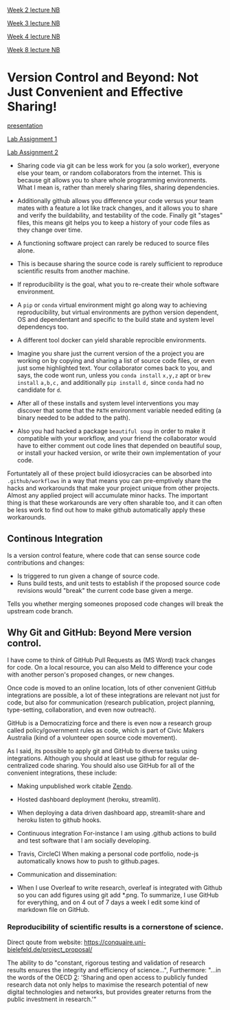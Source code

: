 
[Week 2 lecture NB](https://github.com/fun-zoological-computing/LearningGitGitHub/blob/master/Week2.ipynb)

[Week 3 lecture NB](https://github.com/fun-zoological-computing/LearningGitGitHub/blob/master/Week3.ipynb)

[Week 4 lecture NB](https://github.com/fun-zoological-computing/LearningGitGitHub/blob/master/Week4.ipynb)

[Week 8 lecture NB](https://github.com/fun-zoological-computing/LearningGitGitHub/blob/master/Week8.ipynb)

# Version Control and Beyond: Not Just Convenient and Effective Sharing!

[presentation](presentation.md)

[Lab Assignment 1](lab_assignment1.md)

[Lab Assignment 2](lab_assignment2.md)


* Sharing code via git can be less work for you (a solo worker), everyone else your team, or random collaborators from the internet. This is because git allows you to share whole programming environments. What I mean is, rather than merely sharing files, sharing dependencies. 
* Additionally github allows you difference your code versus your team mates with a feature a lot like track changes, and it allows you to share and verify the buildability, and testability of the code. Finally git "stages" files, this means git helps you to keep a history of your code files as they change over time.

* A functioning software project can rarely be reduced to source files alone.
* This is because sharing the source code is rarely sufficient to reproduce scientific results from another machine.
* If reproducibility is the goal, what you to re-create their whole software environment. 
* A `pip` or `conda` virtual environment might go along way to achieving reproducibility, but virtual environments are python version dependent,  OS and dependentant and specific to the build state and system level dependencys too.
* A different tool docker can yield sharable reprocible environments.
* Imagine you share just the current version of the a project you are working on by copying and sharing a list of source code files, or even just some highlighted text. Your collaborator comes back to you, and says, the code wont run, unless you `conda install` `x,y,z` apt or `brew install` `a,b,c,` and additionally `pip install` `d,` since `conda` had no candidate for `d`. 

* After all of these installs and system level interventions you may discover that some that the `PATH` environment variable needed editing (a binary needed to be added to the path).

* Also you had hacked a package `beautiful soup` in order to make it compatible with your workflow, and your friend the collaborator would have to either comment out code lines that depended on beautiful soup, or install your hacked version, or write their own implementation of your code.

Fortuntately all of these project build idiosycracies can be absorbed into `.github/workflows` in a way that means you can pre-emptively share the hacks and workarounds that make your project unique from other projects. Almost any applied project will accumulate minor hacks. The important thing is that these workarounds are very often sharable too, and it can often be less work to find out how to make github automatically apply these workarounds.

## Continous Integration
Is a version control feature, where code that can sense source code contributions and changes:
* Is triggered to run given a change of source code.
* Runs build tests, and unit tests to establish if the proposed source code revisions would "break" the current code base given a merge.

Tells you whether merging someones proposed code changes will break the upstream code branch.

## Why Git and GitHub: Beyond Mere version control.

I have come to think of GitHub Pull Requests as (MS Word) track changes for code. On a local resource, you can also Meld to difference your code with another person's proposed changes, or new changes.

Once code is moved to an online location, lots of other convenient GitHub integrations are possible, a lot of these integrations are relevant not just for code, but also for communication (research publication, project planning, type-setting, collaboration, and even now outreach).

GitHub is a Democratizing force and there is even now a research group called policy/government rules as code, which is part of Civic Makers Australia (kind of a volunteer open source code movement).

As I said, its possible to apply git and GitHub to diverse tasks using integrations. Although you should at least use github for regular de-centralized code sharing. You should also use GitHub for all of the convenient integrations, these include:

* Making unpublished work citable [Zendo](https://zenodo.org/).

* Hosted dashboard deployment (heroku, streamlit). 
 * When deploying a data driven dashboard app, streamlit-share and heroku listen to github hooks. 

* Continuous integration
For-instance I am using .github actions to build and test software that I am socially developing.
 * Travis, CircleCI
When making a personal code portfolio, node-js automatically knows how to push to github.pages. 
* Communication and dissemination:
 * When I use Overleaf to write research, overleaf is integrated with Github so you can add figures using git add *.png. 
To summarize, I use GitHub for everything, and on 4 out of 7 days a week I edit some kind of markdown file on GitHub.


### Reproducibility of scientific results is a cornerstone of science. 

<!---

"Karl Popper [1, p. 45] wrote:

'We do not take even our own observations quite seriously, or accept them as scientific observations, until we have repeated and tested them. Only by such repetitions can we convince ourselves that we are not dealing with a mere isolated coincidence, but with events which, on account of their regularity and reproducibility, are in principle intersubjectively testable.'

Also, you might end up working with a team of people

--->

Direct qoute from website: https://conquaire.uni-bielefeld.de/project_proposal/

The ability to do "constant, rigorous testing and validation of research results ensures the integrity and efficiency of science...", Furthermore: "...in the words of the OECD [2](https://conquaire.uni-bielefeld.de/project_proposal/): 'Sharing and open access to publicly funded research data not only helps to maximise the research potential of new digital technologies and networks, but provides greater returns from the public investment in research.'"

<!---

Don't say this:
* Imagine eating dinner with your family, your sister at the table requests the salt shaker from you, knowing that you could pass the salt by gently pushing it along the table, or momentarily standing up and leaning towards your sister. Instead you decide to take the salt shaker outside, and place it in the families letter box, you reason that your sister looked to be busy chewing on some potato, and you thought rather than waiting for her, under the principal of asynchronous development you should allow her to fetch the salt from the letter box from a location where items are expected to enter the house at a time when she is ready, you are aware that your decision will seem a bit rude, but your sister is a developer and you think she will understand.

You realise, that she may not be expecting to look for the salt shaker to be in the letter box, but you don't talk to her while eating, so you instead walk to the post office, so the salt shaker can be placed in a box with a label, salt shaker, and also a manual on how to use the salt shaker could be included in the postage package.

When someone wants to do code collaboration with you, you might be tempted to send them a list of the latest files over email or a messenger, that would "feel" as appropriate as directly passing a salt shaker at the kitchen table. I will argue instead that sharing a git repository is a lot more like directly passing the salt shaker at the kitchen table.

My reasoning includes: "forthought", "empathy", "self-empathy", "convenience", "politeness".
--->



